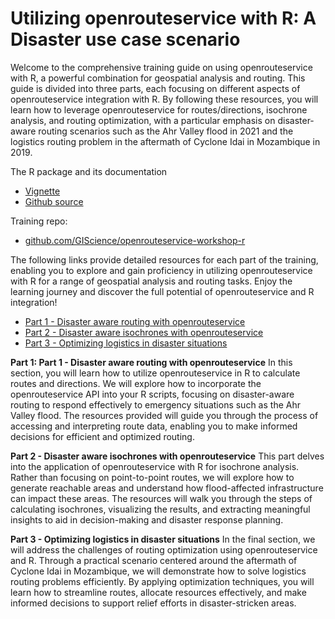# Utilizing openrouteservice with R: A Disaster use case scenario


Welcome to the comprehensive training guide on using openrouteservice with R, a powerful combination for geospatial analysis and routing. This guide is divided into three parts, each focusing on different aspects of openrouteservice integration with R. By following these resources, you will learn how to leverage openrouteservice for routes/directions, isochrone analysis, and routing optimization, with a particular emphasis on disaster-aware routing scenarios such as the Ahr Valley flood in 2021 and the logistics routing problem in the aftermath of Cyclone Idai in Mozambique in 2019.

The R package and its documentation

* [Vignette](https://giscience.github.io/openrouteservice-r/articles/openrouteservice.html)
* [Github source](https://github.com/GIScience/openrouteservice-r)

Training repo:

* [github.com/GIScience/openrouteservice-workshop-r](https://github.com/GIScience/openrouteservice-workshop-r)

The following links provide detailed resources for each part of the training, enabling you to explore and gain proficiency in utilizing openrouteservice with R for a range of geospatial analysis and routing tasks. Enjoy the learning journey and discover the full potential of openrouteservice and R integration!

* [Part 1 - Disaster aware routing with openrouteservice](https://github.com/GIScience/openrouteservice-workshop-r/blob/master/disaster_routing.Rmd)
* [Part 2 - Disaster aware isochrones with openrouteservice](https://github.com/GIScience/openrouteservice-workshop-r/blob/master/disaster_isochrones.Rmd)
* [Part 3 - Optimizing logistics in disaster situations](https://github.com/GIScience/openrouteservice-workshop-r/blob/master/disaster_optimization.Rmd)

**Part 1: Part 1 - Disaster aware routing with openrouteservice**
In this section, you will learn how to utilize openrouteservice in R to calculate routes and directions. We will explore how to incorporate the openrouteservice API into your R scripts, focusing on disaster-aware routing to respond effectively to emergency situations such as the Ahr Valley flood. The resources provided will guide you through the process of accessing and interpreting route data, enabling you to make informed decisions for efficient and optimized routing.

**Part 2 - Disaster aware isochrones with openrouteservice**
This part delves into the application of openrouteservice with R for isochrone analysis. Rather than focusing on point-to-point routes, we will explore how to generate reachable areas and understand how flood-affected infrastructure can impact these areas. The resources will walk you through the steps of calculating isochrones, visualizing the results, and extracting meaningful insights to aid in decision-making and disaster response planning.

**Part 3 - Optimizing logistics in disaster situations**
In the final section, we will address the challenges of routing optimization using openrouteservice and R. Through a practical scenario centered around the aftermath of Cyclone Idai in Mozambique, we will demonstrate how to solve logistics routing problems efficiently. By applying optimization techniques, you will learn how to streamline routes, allocate resources effectively, and make informed decisions to support relief efforts in disaster-stricken areas.

